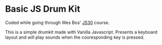 # Basic JS Drum Kit

Coded while going through Wes Bos' [JS30](https://javascript30.com/) course. 


This is a simple drumkit made with Vanilla Javascript. 
Presents a keyboard layout and will play sounds when the cooresponding key is pressed. 

